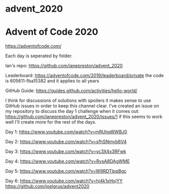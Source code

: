 # advent_2020
# Advent of Code 2020 
https://adventofcode.com/

Each day is seperated by folder. 


Ian's repo:
https://github.com/ianepreston/advent_2020

Leaderboard:
https://adventofcode.com/2019/leaderboard/private
the code is 605611-fba15382 and it applies to all years

GitHub Guide:
https://guides.github.com/activities/hello-world/

I think for discussions of solutions with spoilers it makes sense to use GitHub issues in order to keep this channel clear. I've created an issue on my repository to discuss the day 1 challenge when it comes out: https://github.com/ianepreston/advent_2020/issues/1 if this seems to work well I'll create more for the rest of the days.

Day 1:
https://www.youtube.com/watch?v=mRUtxd6WBJ0

Day 2:
https://www.youtube.com/watch?v=sfhSNmyb6V4

Day 3:
https://www.youtube.com/watch?v=yc3X4x3RFwk

Day 4:
https://www.youtube.com/watch?v=RvsA8DAgWME

Day 5:
https://www.youtube.com/watch?v=W9RDTlppBgc
 
Day 6:
https://www.youtube.com/watch?v=hj4k1xHojYY
https://github.com/joelgrus/advent2020
